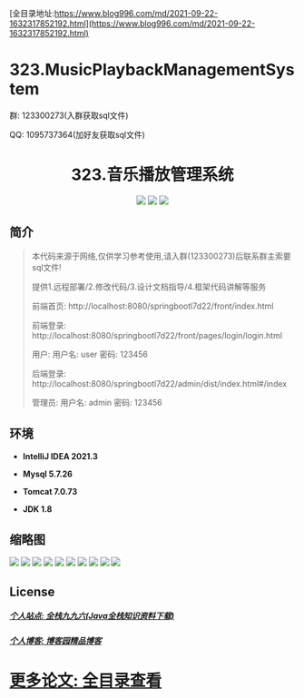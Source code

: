 [全目录地址:https://www.blog996.com/md/2021-09-22-1632317852192.html](https://www.blog996.com/md/2021-09-22-1632317852192.html)
# 323.MusicPlaybackManagementSystem

<p>群: 123300273(入群获取sql文件)</p>
<p>QQ: 1095737364(加好友获取sql文件)</p>

<p><h1 align="center">323.音乐播放管理系统</h1></p>


<p align="center">
	<img src="https://img.shields.io/badge/jdk-1.8-orange.svg"/>
    <img src="https://img.shields.io/badge/springboot-5.x-lightgrey.svg"/>
    <img src="https://img.shields.io/badge/vue-3.x-blue.svg"/>
</p>

## 简介

> 本代码来源于网络,仅供学习参考使用,请入群(123300273)后联系群主索要sql文件!
>
> 提供1.远程部署/2.修改代码/3.设计文档指导/4.框架代码讲解等服务
>
> 前端首页: http://localhost:8080/springbootl7d22/front/index.html
>
> 前端登录: http://localhost:8080/springbootl7d22/front/pages/login/login.html
>
> 用户: 用户名: user 密码: 123456
>
> 后端登录: http://localhost:8080/springbootl7d22/admin/dist/index.html#/index
>
> 管理员: 用户名: admin 密码: 123456
>

## 环境

- <b>IntelliJ IDEA 2021.3</b>

- <b>Mysql 5.7.26</b>

- <b>Tomcat 7.0.73</b>

- <b>JDK 1.8</b>




## 缩略图

![](https://img2024.cnblogs.com/blog/588112/202401/588112-20240105155000668-167779106.png)
![](https://img2024.cnblogs.com/blog/588112/202401/588112-20240105155005757-2136501762.png)
![](https://img2024.cnblogs.com/blog/588112/202401/588112-20240105155010459-965011045.png)
![](https://img2024.cnblogs.com/blog/588112/202401/588112-20240105155014942-144346904.png)
![](https://img2024.cnblogs.com/blog/588112/202401/588112-20240105155018800-1327958797.png)
![](https://img2024.cnblogs.com/blog/588112/202401/588112-20240105155023160-148988203.png)
![](https://img2024.cnblogs.com/blog/588112/202401/588112-20240105155027488-1525600467.png)
![](https://img2024.cnblogs.com/blog/588112/202401/588112-20240105155031611-959852497.png)
![](https://img2024.cnblogs.com/blog/588112/202401/588112-20240105155035559-21500623.png)
![](https://img2024.cnblogs.com/blog/588112/202401/588112-20240105155039890-1459226341.png)






## License

##### [个人站点: 全栈九九六(Java全栈知识资料下载)](https://www.blog996.com/)
##### [个人博客: 博客园精品博客](https://www.cnblogs.com/yysbolg/)
# [更多论文: 全目录查看](https://www.blog996.com/md/2021-09-22-1632317852192.html)


